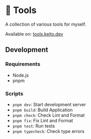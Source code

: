 # 🧶 Tools

A collection of various tools for myself.

Available on: [tools.keito.dev](https://tools.keito.dev)

## Development

### Requirements

- Node.js
- pnpm

### Scripts

- `pnpm dev`: Start development server
- `pnpm build`: Build Application
- `pnpm check`: Check Lint and Format
- `pnpm fix`: Fix Lint and Format
- `pnpm test`: Run tests
- `pnpm typecheck`: Check type errors
